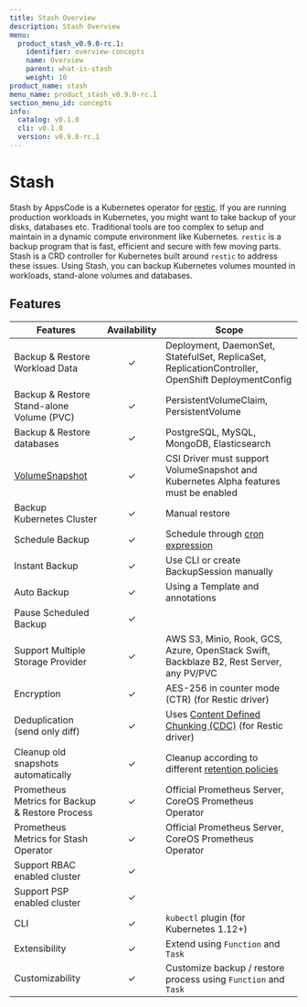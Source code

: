 ```yaml
---
title: Stash Overview
description: Stash Overview
menu:
  product_stash_v0.9.0-rc.1:
    identifier: overview-concepts
    name: Overview
    parent: what-is-stash
    weight: 10
product_name: stash
menu_name: product_stash_v0.9.0-rc.1
section_menu_id: concepts
info:
  catalog: v0.1.0
  cli: v0.1.0
  version: v0.9.0-rc.1
---
```


# Stash

 Stash by AppsCode is a Kubernetes operator for [restic](https://restic.net). If you are running production workloads in Kubernetes, you might want to take backup of your disks, databases etc. Traditional tools are too complex to setup and maintain in a dynamic compute environment like Kubernetes. `restic` is a backup program that is fast, efficient and secure with few moving parts. Stash is a CRD controller for Kubernetes built around `restic` to address these issues. Using Stash, you can backup Kubernetes volumes mounted in workloads, stand-alone volumes and databases.

## Features

|                                    Features                                     | Availability |                                                                         Scope                                                                         |
| ------------------------------------------------------------------------------- | :----------: | ----------------------------------------------------------------------------------------------------------------------------------------------------- |
| Backup & Restore Workload Data                                                  |   &#10003;   | Deployment, DaemonSet, StatefulSet, ReplicaSet, ReplicationController, OpenShift DeploymentConfig                                                     |
| Backup & Restore Stand-alone Volume (PVC)                                       |   &#10003;   | PersistentVolumeClaim, PersistentVolume                                                                                                               |
| Backup & Restore databases                                                      |   &#10003;   | PostgreSQL, MySQL, MongoDB, Elasticsearch                                                                                                             |
| [VolumeSnapshot](https://kubernetes.io/docs/concepts/storage/volume-snapshots/) |   &#10003;   | CSI Driver must support VolumeSnapshot and Kubernetes Alpha features must be enabled                                                                  |
| Backup Kubernetes Cluster                                                       |   &#10003;   | Manual restore                                                                                                                                        |
| Schedule Backup                                                                 |   &#10003;   | Schedule through [cron expression](https://en.wikipedia.org/wiki/Cron)                                                                                |
| Instant Backup                                                                  |   &#10003;   | Use CLI or create BackupSession manually                                                                                                              |
| Auto Backup                                                                     |   &#10003;   | Using a Template and annotations                                                                                                                      |
| Pause Scheduled Backup                                                          |   &#10003;   |                                                                                                                                                       |
| Support Multiple Storage Provider                                               |   &#10003;   | AWS S3, Minio, Rook, GCS, Azure, OpenStack Swift,  Backblaze B2, Rest Server, any PV/PVC                                                              |
| Encryption                                                                      |   &#10003;   | AES-256 in counter mode (CTR) (for Restic driver)                                                                                                     |
| Deduplication (send only diff)                                                  |   &#10003;   | Uses [Content Defined Chunking (CDC)](https://restic.net/blog/2015-09-12/restic-foundation1-cdc) (for Restic driver)                                  |
| Cleanup old snapshots automatically                                             |   &#10003;   | Cleanup according to different [retention policies](https://restic.readthedocs.io/en/stable/060_forget.html#removing-snapshots-according-to-a-policy) |
| Prometheus Metrics for Backup & Restore Process                                 |   &#10003;   | Official Prometheus Server, CoreOS Prometheus Operator                                                                                                |
| Prometheus Metrics for Stash Operator                                           |   &#10003;   | Official Prometheus Server, CoreOS Prometheus Operator                                                                                                |
| Support RBAC enabled cluster                                                    |   &#10003;   |                                                                                                                                                       |
| Support PSP enabled cluster                                                     |   &#10003;   |                                                                                                                                                       |
| CLI                                                                             |   &#10003;   | `kubectl` plugin (for Kubernetes 1.12+)                                                                                                               |
| Extensibility                                                                   |   &#10003;   | Extend using `Function` and `Task`                                                                                                                    |
| Customizability                                                                 |   &#10003;   | Customize backup / restore process using `Function` and `Task`                                                                                        |

